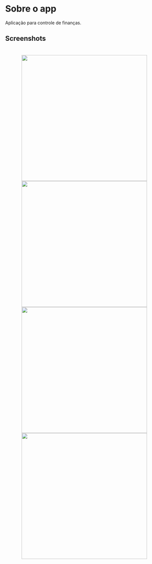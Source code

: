 # Sobre o app

Aplicação para controle de finanças.

## Screenshots

<h1 align="center">
    <img height=400 src="https://user-images.githubusercontent.com/76229106/143070392-fb3d882f-5094-4739-816a-c6fec9d0b6cc.png">
    <img height=400 src="https://user-images.githubusercontent.com/76229106/142909022-84bd2ee6-1c99-44f5-8fb2-2e1e1604209b.png">
    <img height=400 src="https://user-images.githubusercontent.com/76229106/142909049-bf3e1d2b-9163-4285-891e-fdcc7bb51fb0.png">
    <img height=400 src="https://user-images.githubusercontent.com/76229106/142909071-9ebfd489-d67e-4a8d-84e6-b5871983ddae.png">
</h1>
